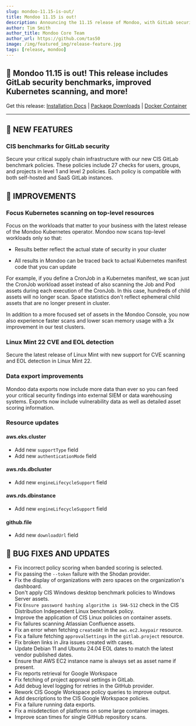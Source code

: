 ```yaml
---
slug: mondoo-11.15-is-out/
title: Mondoo 11.15 is out!
description: Announcing the 11.15 release of Mondoo, with GitLab security benchmarks, improved Kubernetes scanning, and more!
author: Tim Smith
author_title: Mondoo Core Team
author_url: https://github.com/tas50
image: /img/featured_img/release-feature.jpg
tags: [release, mondoo]
---
```


## 🥳 Mondoo 11.15 is out! This release includes GitLab security benchmarks, improved Kubernetes scanning, and more!

Get this release: [Installation Docs](https://mondoo.com/docs/cnspec/) | [Package Downloads](https://releases.mondoo.com/cnspec/) | [Docker Container](https://hub.docker.com/r/mondoo/cnspec)

---

## 🎉 NEW FEATURES

### CIS benchmarks for GitLab security

Secure your critical supply chain infrastructure with our new CIS GitLab benchmark policies. These policies include 27 checks for users, groups, and projects in level 1 and level 2 policies. Each policy is compatible with both self-hosted and SaaS GitLab instances.

## 🧹 IMPROVEMENTS

### Focus Kubernetes scanning on top-level resources

Focus on the workloads that matter to your business with the latest release of the Mondoo Kubernetes operator. Mondoo now scans top-level workloads only so that:

- Results better reflect the actual state of security in your cluster

- All results in Mondoo can be traced back to actual Kubernetes manifest code that you can update
 
For example, if you define a CronJob in a Kubernetes manifest, we scan just the CronJob workload asset instead of also scanning the Job and Pod assets during each execution of the CronJob. In this case, hundreds of child assets will no longer scan. Space statistics don't reflect ephemeral child assets that are no longer present in cluster. 
 
In addition to a more focused set of assets in the Mondoo Console, you now also experience faster scans and lower scan memory usage with a 3x improvement in our test clusters.

### Linux Mint 22 CVE and EOL detection

Secure the latest release of Linux Mint with new support for CVE scanning and EOL detection in Linux Mint 22.

### Data export improvements

Mondoo data exports now include more data than ever so you can feed your critical security findings into external SIEM or data warehousing systems. Exports now include vulnerability data as well as detailed asset scoring information.

### Resource updates

#### aws.eks.cluster

- Add new `supportType` field
- Add new `authenticationMode` field

#### aws.rds.dbcluster

- Add new `engineLifecycleSupport` field

#### aws.rds.dbinstance

- Add new `engineLifecycleSupport` field

#### github.file

- Add new `downloadUrl` field

## 🐛 BUG FIXES AND UPDATES

- Fix incorrect policy scoring when banded scoring is selected.
- Fix passing the `--token` failure with the Shodan provider.
- Fix the display of organizations with zero spaces on the organization's dashboard.
- Don't apply CIS Windows desktop benchmark policies to Windows Server assets.
- Fix `Ensure password hashing algorithm is SHA-512` check in the CIS Distribution Independent Linux benchmark policy.
- Improve the application of CIS Linux policies on container assets.
- Fix failures scanning Atlassian Confluence assets.
- Fix an error when fetching `createdAt` in the `aws.ec2.keypair` resource.
- Fix a failure fetching `approvalSettings` in the `gitlab.project` resource.
- Fix broken links in Jira issues created with cases.
- Update Debian 11 and Ubuntu 24.04 EOL dates to match the latest vendor published dates.
- Ensure that AWS EC2 instance name is always set as asset name if present.
- Fix reports retrieval for Google Workspace
- Fix fetching of project approval settings in GitLab.
- Add debug level logging for retries in the GitHub provider.
- Rework CIS Google Workspace policy queries to improve output.
- Add descriptions to the CIS Google Workspace policies.
- Fix a failure running data exports.
- Fix a misdetection of platforms on some large container images.
- Improve scan times for single GitHub repository scans.
